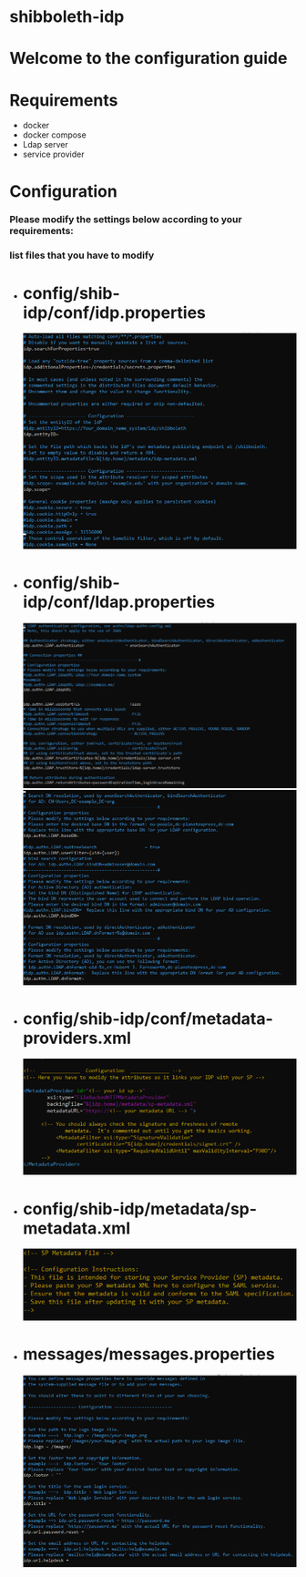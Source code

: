 <h1>shibboleth-idp</h1>
<h1>Welcome to the configuration guide</h1>
 <h1>Requirements</h1>
 <ul>
   <li>docker</li>
   <li>docker compose</li>
   <li>Ldap server</li>
   <li>service provider</li>
 </ul>

<h1>Configuration</h1>
<h3>Please modify the settings below according to your requirements: </h3>
<h3>list files that you have to modify </h3>

<ul>
  <li><h1> config/shib-idp/conf/idp.properties </h1></li>
  <img src="./images/idp-properties.png">
  <li> <h1>config/shib-idp/conf/ldap.properties </h1></li>
  <img src="./images/ldap-pro.png">
   <img src="./images/ldap-pro-2.png">  
  <li> <h1> config/shib-idp/conf/metadata-providers.xml </h1></li>
  <img src="./images/metadata-providers.png">
  <li> <h1> config/shib-idp/metadata/sp-metadata.xml </h1></li>
  <img src="./images/sp-metadata.png">
  <li> <h1> messages/messages.properties </h1> </li>
 <img src="./images/template.png">
</ul>
